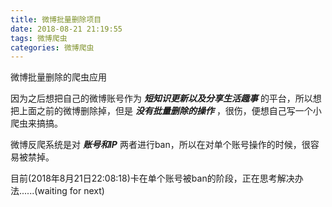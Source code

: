 ```yaml
---
title: 微博批量删除项目
date: 2018-08-21 21:19:55
tags: 微博爬虫
categories: 微博爬虫
---
```


微博批量删除的爬虫应用

<!--more-->

因为之后想把自己的微博账号作为 ***短知识更新以及分享生活趣事*** 的平台，所以想把上面之前的微博删除掉，但是 ***没有批量删除的操作*** ，很伤，便想自己写一个小爬虫来搞搞。

微博反爬系统是对 ***账号和IP*** 两者进行ban，所以在对单个账号操作的时候，很容易被禁掉。

目前(2018年8月21日22:08:18)卡在单个账号被ban的阶段，正在思考解决办法......(waiting for next)